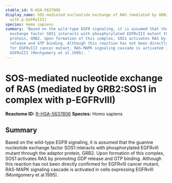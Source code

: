```yaml
---
stable_id: R-HSA-5637806
display_name: SOS-mediated nucleotide exchange of RAS (mediated by GRB2:SOS1 in complex
  with p-EGFRvIII)
species: Homo sapiens
summary: 'Based on the wild-type EGFR signaling, it is assumed that the guanine nucleotide
  exchange factor SOS1 interacts with phosphorylated EGFRvIII mutant through the adaptor
  protein, GRB2. Upon formation of this complex, SOS1 activates RAS by promoting GDP
  release and GTP binding. Although this reaction has not been directly confirmed
  for EGFRvIII cancer mutant, RAS-MAPK signaling cascade is activated in cells expressing
  EGFRvIII (Montgomery et al.1995). '
---
```


# SOS-mediated nucleotide exchange of RAS (mediated by GRB2:SOS1 in complex with p-EGFRvIII)
**Reactome ID:** [R-HSA-5637806](https://reactome.org/content/detail/R-HSA-5637806)
**Species:** Homo sapiens

## Summary

Based on the wild-type EGFR signaling, it is assumed that the guanine nucleotide exchange factor SOS1 interacts with phosphorylated EGFRvIII mutant through the adaptor protein, GRB2. Upon formation of this complex, SOS1 activates RAS by promoting GDP release and GTP binding. Although this reaction has not been directly confirmed for EGFRvIII cancer mutant, RAS-MAPK signaling cascade is activated in cells expressing EGFRvIII (Montgomery et al.1995). 
